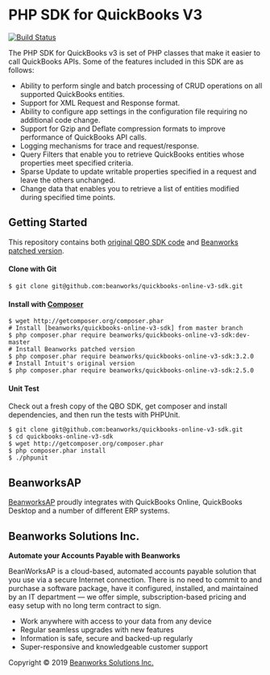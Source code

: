 # PHP SDK for QuickBooks V3

[![Build Status](https://api.travis-ci.org/beanworks/quickbooks-online-v3-sdk.svg?branch=master)](https://travis-ci.org/beanworks/quickbooks-online-v3-sdk)

The PHP SDK for QuickBooks v3 is set of PHP classes that make it easier to call QuickBooks APIs.  Some of the features included in this SDK are as follows:

- Ability to perform single and batch processing of CRUD operations on all supported QuickBooks entities.
- Support for XML Request and Response format.
- Ability to configure app settings in the configuration file requiring no additional code change.
- Support for Gzip and Deflate compression formats to improve performance of QuickBooks API calls.
- Logging mechanisms for trace and request/response.
- Query Filters that enable you to retrieve QuickBooks entities whose properties meet specified criteria.
- Sparse Update to update writable properties specified in a request and leave the others unchanged.
- Change data that enables you to retrieve a list of entities modified during specified time points.

## Getting Started

This repository contains both [original QBO SDK code](https://github.com/beanworks/quickbooks-online-v3-sdk/tree/intuit) and [Beanworks patched version](https://github.com/beanworks/quickbooks-online-v3-sdk/tree/beanworks).

#### Clone with Git

```shell
$ git clone git@github.com:beanworks/quickbooks-online-v3-sdk.git
```

#### Install with [Composer](https://getcomposer.org/)

```shell
$ wget http://getcomposer.org/composer.phar
# Install [beanworks/quickbooks-online-v3-sdk] from master branch
$ php composer.phar require beanworks/quickbooks-online-v3-sdk:dev-master
# Install Beanworks patched version
$ php composer.phar require beanworks/quickbooks-online-v3-sdk:3.2.0
# Install Intuit's original version
$ php composer.phar require beanworks/quickbooks-online-v3-sdk:2.5.0
```

#### Unit Test

Check out a fresh copy of the QBO SDK, get composer and install dependencies, and then run the tests with PHPUnit.

```shell
$ git clone git@github.com:beanworks/quickbooks-online-v3-sdk.git
$ cd quickbooks-online-v3-sdk
$ wget http://getcomposer.org/composer.phar
$ php composer.phar install
$ ./phpunit
```
## BeanworksAP

[BeanworksAP](https://beanworks.com) proudly integrates with QuickBooks Online, QuickBooks Desktop and a number of different ERP systems.

## Beanworks Solutions Inc.

**Automate your Accounts Payable with Beanworks**

BeanWorksAP is a cloud-based, automated accounts payable solution that you use via a secure Internet connection. There is no need to commit to and purchase a software package, have it configured, installed, and maintained by an IT department — we offer simple, subscription-based pricing and easy setup with no long term contract to sign.

- Work anywhere with access to your data from any device
- Regular seamless upgrades with new features
- Information is safe, secure and backed-up regularly
- Super-responsive and knowledgeable customer support

Copyright &copy; 2019 [Beanworks Solutions Inc.](https://beanworks.com/)
